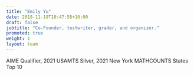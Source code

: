 ```yaml
---
title: "Emily Yu"
date: 2018-11-19T10:47:58+10:00
draft: false
jobtitle: "Co-Founder, testwriter, grader, and organizer."
promoted: true
weight: 1
layout: team
---
```


AIME Qualifier, 2021 USAMTS Silver, 2021 New York MATHCOUNTS States Top 10
